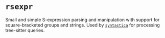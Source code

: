 # `rsexpr`

Small and simple S-expression parsing and manipulation with support for
square-bracketed groups and strings. Used by
[`syntastica`](https://crates.io/crates/syntastica) for processing tree-sitter
queries.
